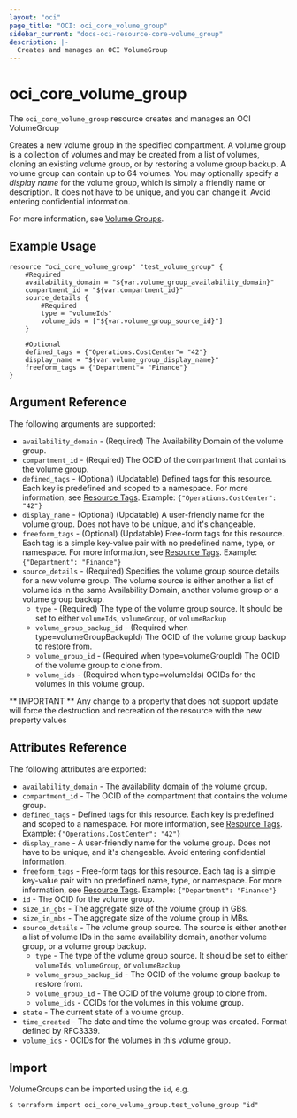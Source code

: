 ```yaml
---
layout: "oci"
page_title: "OCI: oci_core_volume_group"
sidebar_current: "docs-oci-resource-core-volume_group"
description: |-
  Creates and manages an OCI VolumeGroup
---
```


# oci_core_volume_group
The `oci_core_volume_group` resource creates and manages an OCI VolumeGroup

Creates a new volume group in the specified compartment.
A volume group is a collection of volumes and may be created from a list of volumes, cloning an existing
volume group, or by restoring a volume group backup. A volume group can contain up to 64 volumes.
You may optionally specify a *display name* for the volume group, which is simply a friendly name or
description. It does not have to be unique, and you can change it. Avoid entering confidential information.

For more information, see [Volume Groups](https://docs.us-phoenix-1.oraclecloud.com/Content/Block/Concepts/volumegroups.htm).


## Example Usage

```hcl
resource "oci_core_volume_group" "test_volume_group" {
	#Required
	availability_domain = "${var.volume_group_availability_domain}"
	compartment_id = "${var.compartment_id}"
	source_details {
		#Required
		type = "volumeIds"
		volume_ids = ["${var.volume_group_source_id}"]
	}

	#Optional
	defined_tags = {"Operations.CostCenter"= "42"}
	display_name = "${var.volume_group_display_name}"
	freeform_tags = {"Department"= "Finance"}
}
```

## Argument Reference

The following arguments are supported:

* `availability_domain` - (Required) The Availability Domain of the volume group.
* `compartment_id` - (Required) The OCID of the compartment that contains the volume group.
* `defined_tags` - (Optional) (Updatable) Defined tags for this resource. Each key is predefined and scoped to a namespace. For more information, see [Resource Tags](https://docs.us-phoenix-1.oraclecloud.com/Content/General/Concepts/resourcetags.htm).  Example: `{"Operations.CostCenter": "42"}` 
* `display_name` - (Optional) (Updatable) A user-friendly name for the volume group. Does not have to be unique, and it's changeable.
* `freeform_tags` - (Optional) (Updatable) Free-form tags for this resource. Each tag is a simple key-value pair with no predefined name, type, or namespace. For more information, see [Resource Tags](https://docs.us-phoenix-1.oraclecloud.com/Content/General/Concepts/resourcetags.htm).  Example: `{"Department": "Finance"}` 
* `source_details` - (Required) Specifies the volume group source details for a new volume group. The volume source is either another a list of volume ids in the same Availability Domain, another volume group or a volume group backup. 
	* `type` - (Required) The type of the volume group source. It should be set to either `volumeIds`, `volumeGroup`, or `volumeBackup`
	* `volume_group_backup_id` - (Required when type=volumeGroupBackupId) The OCID of the volume group backup to restore from.
	* `volume_group_id` - (Required when type=volumeGroupId) The OCID of the volume group to clone from.
	* `volume_ids` - (Required when type=volumeIds) OCIDs for the volumes in this volume group.


** IMPORTANT **
Any change to a property that does not support update will force the destruction and recreation of the resource with the new property values

## Attributes Reference

The following attributes are exported:

* `availability_domain` - The availability domain of the volume group.
* `compartment_id` - The OCID of the compartment that contains the volume group.
* `defined_tags` - Defined tags for this resource. Each key is predefined and scoped to a namespace. For more information, see [Resource Tags](https://docs.us-phoenix-1.oraclecloud.com/Content/General/Concepts/resourcetags.htm).  Example: `{"Operations.CostCenter": "42"}` 
* `display_name` - A user-friendly name for the volume group. Does not have to be unique, and it's changeable. Avoid entering confidential information.
* `freeform_tags` - Free-form tags for this resource. Each tag is a simple key-value pair with no predefined name, type, or namespace. For more information, see [Resource Tags](https://docs.us-phoenix-1.oraclecloud.com/Content/General/Concepts/resourcetags.htm).  Example: `{"Department": "Finance"}` 
* `id` - The OCID for the volume group.
* `size_in_gbs` - The aggregate size of the volume group in GBs.
* `size_in_mbs` - The aggregate size of the volume group in MBs.
* `source_details` - The volume group source. The source is either another a list of volume IDs in the same availability domain, another volume group, or a volume group backup. 
	* `type` - The type of the volume group source. It should be set to either `volumeIds`, `volumeGroup`, or `volumeBackup`
	* `volume_group_backup_id` - The OCID of the volume group backup to restore from.
	* `volume_group_id` - The OCID of the volume group to clone from.
	* `volume_ids` - OCIDs for the volumes in this volume group.
* `state` - The current state of a volume group.
* `time_created` - The date and time the volume group was created. Format defined by RFC3339.
* `volume_ids` - OCIDs for the volumes in this volume group.

## Import

VolumeGroups can be imported using the `id`, e.g.

```
$ terraform import oci_core_volume_group.test_volume_group "id"
```
